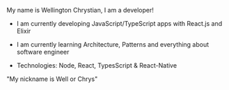 My name is Wellington Chrystian, I am a developer!

- I am currently developing JavaScript/TypeScript apps with React.js and Elixir

- I am currently learning Architecture, Patterns and everything about software engineer

- Technologies: Node, React, TypesScript & React-Native

"My nickname is Well or Chrys"
